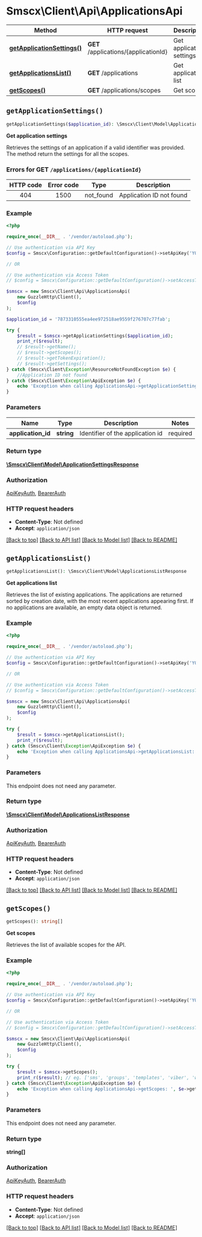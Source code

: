# Smscx\Client\Api\ApplicationsApi


| Method | HTTP request | Description |
| ------------- | ------------- | ------------- |
| [**getApplicationSettings()**](ApplicationsApi.md#getApplicationSettings) | **GET** /applications/{applicationId} | Get application settings |
| [**getApplicationsList()**](ApplicationsApi.md#getApplicationsList) | **GET** /applications | Get applications list |
| [**getScopes()**](ApplicationsApi.md#getScopes) | **GET** /applications/scopes | Get scopes |


## `getApplicationSettings()`

```php
getApplicationSettings($application_id): \Smscx\Client\Model\ApplicationSettingsResponse
```

**Get application settings**

Retrieves the settings of an application if a valid identifier was provided. The method return the settings for all the scopes.

### Errors for GET `/applications/{applicationId}`    
| HTTP code  | Error code  | Type  | Description  |  
|:------------:|:------------:|:------------:| ------------ |  
| 404 | 1500  |  not_found  | Application ID not found |

### Example

```php
<?php

require_once(__DIR__ . '/vendor/autoload.php');

// Use authentication via API Key
$config = Smscx\Configuration::getDefaultConfiguration()->setApiKey('YOUR_API_KEY');

// OR

// Use authentication via Access Token
// $config = Smscx\Configuration::getDefaultConfiguration()->setAccessToken('YOUR_ACCESS_TOKEN');

$smscx = new Smscx\Client\Api\ApplicationsApi(
    new GuzzleHttp\Client(),
    $config
);

$application_id = '7873310555ea4ee972518ae9559f276707c77fab';

try {
    $result = $smscx->getApplicationSettings($application_id);
    print_r($result);
    // $result->getName();
    // $result->getScopes();
    // $result->getTokenExpiration();
    // $result->getSettings();
} catch (Smscx\Client\Exception\ResourceNotFoundException $e) {
    //Application ID not found
} catch (Smscx\Client\Exception\ApiException $e) {
    echo 'Exception when calling ApplicationsApi->getApplicationSettings: ', $e->getMessage(), PHP_EOL;
}
```

### Parameters

| Name | Type | Description  | Notes |
| ------------- | ------------- | ------------- | ------------- |
| **application_id** | **string**| Identifier of the application id | required |

### Return type

[**\Smscx\Client\Model\ApplicationSettingsResponse**](../Model/ApplicationSettingsResponse.md)

### Authorization

[ApiKeyAuth](../../README.md#ApiKeyAuth), [BearerAuth](../../README.md#BearerAuth)

### HTTP request headers

- **Content-Type**: Not defined
- **Accept**: `application/json`

[[Back to top]](#) [[Back to API list]](../../README.md#endpoints)
[[Back to Model list]](../../README.md#models)
[[Back to README]](../../README.md)

## `getApplicationsList()`

```php
getApplicationsList(): \Smscx\Client\Model\ApplicationsListResponse
```

**Get applications list**

Retrieves the list of existing applications. The applications are returned sorted by creation date, with the most recent applications appearing first. If no applications are available, an empty data object is returned.

### Example

```php
<?php

require_once(__DIR__ . '/vendor/autoload.php');

// Use authentication via API Key
$config = Smscx\Configuration::getDefaultConfiguration()->setApiKey('YOUR_API_KEY');

// OR

// Use authentication via Access Token
// $config = Smscx\Configuration::getDefaultConfiguration()->setAccessToken('YOUR_ACCESS_TOKEN');

$smscx = new Smscx\Client\Api\ApplicationsApi(
    new GuzzleHttp\Client(),
    $config
);

try {
    $result = $smscx->getApplicationsList();
    print_r($result);
} catch (Smscx\Client\Exception\ApiException $e) {
    echo 'Exception when calling ApplicationsApi->getApplicationsList: ', $e->getMessage(), PHP_EOL;
}
```

### Parameters

This endpoint does not need any parameter.

### Return type

[**\Smscx\Client\Model\ApplicationsListResponse**](../Model/ApplicationsListResponse.md)

### Authorization

[ApiKeyAuth](../../README.md#ApiKeyAuth), [BearerAuth](../../README.md#BearerAuth)

### HTTP request headers

- **Content-Type**: Not defined
- **Accept**: `application/json`

[[Back to top]](#) [[Back to API list]](../../README.md#endpoints)
[[Back to Model list]](../../README.md#models)
[[Back to README]](../../README.md)

## `getScopes()`

```php
getScopes(): string[]
```

**Get scopes**

Retrieves the list of available scopes for the API.

### Example

```php
<?php

require_once(__DIR__ . '/vendor/autoload.php');

// Use authentication via API Key
$config = Smscx\Configuration::getDefaultConfiguration()->setApiKey('YOUR_API_KEY');

// OR

// Use authentication via Access Token
// $config = Smscx\Configuration::getDefaultConfiguration()->setAccessToken('YOUR_ACCESS_TOKEN');

$smscx = new Smscx\Client\Api\ApplicationsApi(
    new GuzzleHttp\Client(),
    $config
);

try {
    $result = $smscx->getScopes();
    print_r($result); // eg. ['sms', 'groups', 'templates', 'viber', 'whatsapp']
} catch (Smscx\Client\Exception\ApiException $e) {
    echo 'Exception when calling ApplicationsApi->getScopes: ', $e->getMessage(), PHP_EOL;
}
```

### Parameters

This endpoint does not need any parameter.

### Return type

**string[]**

### Authorization

[ApiKeyAuth](../../README.md#ApiKeyAuth), [BearerAuth](../../README.md#BearerAuth)

### HTTP request headers

- **Content-Type**: Not defined
- **Accept**: `application/json`

[[Back to top]](#) [[Back to API list]](../../README.md#endpoints)
[[Back to Model list]](../../README.md#models)
[[Back to README]](../../README.md)
